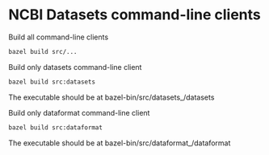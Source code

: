 # NCBI Datasets command-line clients

Build all command-line clients
```bash
bazel build src/...
```

Build only datasets command-line client
```bash
bazel build src:datasets
```
The executable should be at bazel-bin/src/datasets_/datasets

Build only dataformat command-line client
```bash
bazel build src:dataformat
```
The executable should be at bazel-bin/src/dataformat_/dataformat


